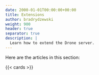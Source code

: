 ```yaml
---
date: 2000-01-01T00:00:00+00:00
title: Extensions
author: bradrydzewski
weight: 900
header: true
separator: true
description: |
  Learn how to extend the Drone server.
---
```


Here are the articles in this section:

{{< cards >}}
